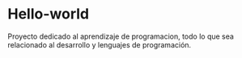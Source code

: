 # Hello-world
Proyecto dedicado al aprendizaje de programacion, todo lo que sea relacionado al desarrollo y lenguajes de programación.
